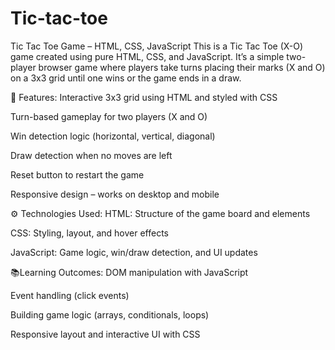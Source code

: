 # Tic-tac-toe
Tic Tac Toe Game – HTML, CSS, JavaScript 
This is a Tic Tac Toe (X-O) game created using pure HTML, CSS, and JavaScript. It’s a simple two-player browser game where players take turns placing their marks (X and O) on a 3x3 grid until one wins or the game ends in a draw.

🔧 Features:
Interactive 3x3 grid using HTML and styled with CSS

Turn-based gameplay for two players (X and O)

Win detection logic (horizontal, vertical, diagonal)

Draw detection when no moves are left

Reset button to restart the game

Responsive design – works on desktop and mobile

⚙️ Technologies Used:
HTML: Structure of the game board and elements

CSS: Styling, layout, and hover effects

JavaScript: Game logic, win/draw detection, and UI updates

📚Learning Outcomes:
DOM manipulation with JavaScript

Event handling (click events)

Building game logic (arrays, conditionals, loops)

Responsive layout and interactive UI with CSS



